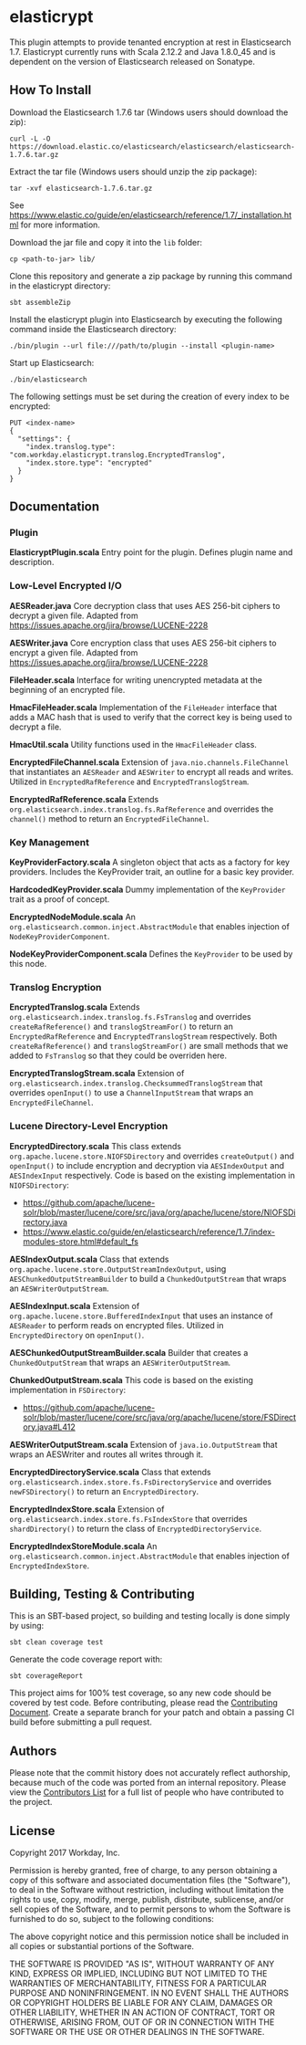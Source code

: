 # elasticrypt

This plugin attempts to provide tenanted encryption at rest in Elasticsearch 1.7. Elasticrypt currently runs with Scala 2.12.2 and Java 1.8.0_45 and is dependent on the version of Elasticsearch released on Sonatype.


## How To Install

Download the Elasticsearch 1.7.6 tar (Windows users should download the zip):
```
curl -L -O https://download.elastic.co/elasticsearch/elasticsearch/elasticsearch-1.7.6.tar.gz
```
Extract the tar file (Windows users should unzip the zip package):
```
tar -xvf elasticsearch-1.7.6.tar.gz
```
See https://www.elastic.co/guide/en/elasticsearch/reference/1.7/_installation.html for more information.

Download the jar file and copy it into the `lib` folder:
```
cp <path-to-jar> lib/
```

Clone this repository and generate a zip package by running this command in the elasticrypt directory:
```
sbt assembleZip
```

Install the elasticrypt plugin into Elasticsearch by executing the following command inside the Elasticsearch directory:
```
./bin/plugin --url file:///path/to/plugin --install <plugin-name>
```

Start up Elasticsearch:
```
./bin/elasticsearch
```

The following settings must be set during the creation of every index to be encrypted:
```
PUT <index-name>
{
  "settings": {
    "index.translog.type": "com.workday.elasticrypt.translog.EncryptedTranslog",
    "index.store.type": "encrypted"
  }
}
```


## Documentation

### Plugin

**ElasticryptPlugin.scala**
Entry point for the plugin. Defines plugin name and description.


### Low-Level Encrypted I/O

**AESReader.java**
Core decryption class that uses AES 256-bit ciphers to decrypt a given file. Adapted from https://issues.apache.org/jira/browse/LUCENE-2228

**AESWriter.java**
Core encryption class that uses AES 256-bit ciphers to encrypt a given file. Adapted from https://issues.apache.org/jira/browse/LUCENE-2228

**FileHeader.scala**
Interface for writing unencrypted metadata at the beginning of an encrypted file.

**HmacFileHeader.scala**
Implementation of the `FileHeader` interface that adds a MAC hash that is used to verify that the correct key is being used to decrypt a file.

**HmacUtil.scala**
Utility functions used in the `HmacFileHeader` class.

**EncryptedFileChannel.scala**
Extension of `java.nio.channels.FileChannel` that instantiates an `AESReader` and `AESWriter` to encrypt all reads and writes. Utilized in `EncryptedRafReference` and `EncryptedTranslogStream`.

**EncryptedRafReference.scala**
Extends `org.elasticsearch.index.translog.fs.RafReference` and overrides the `channel()` method to return an `EncryptedFileChannel`.


### Key Management

**KeyProviderFactory.scala**
A singleton object that acts as a factory for key providers. Includes the KeyProvider trait, an outline for a basic key provider.

**HardcodedKeyProvider.scala**
Dummy implementation of the `KeyProvider` trait as a proof of concept.

**EncryptedNodeModule.scala**
An `org.elasticsearch.common.inject.AbstractModule` that enables injection of `NodeKeyProviderComponent`.

**NodeKeyProviderComponent.scala**
Defines the `KeyProvider` to be used by this node.


### Translog Encryption

**EncryptedTranslog.scala**
Extends `org.elasticsearch.index.translog.fs.FsTranslog` and overrides `createRafReference()` and `translogStreamFor()` to return an `EncryptedRafReference` and `EncryptedTranslogStream` respectively. Both `createRafReference()` and `translogStreamFor()` are small methods that we added to `FsTranslog` so that they could be overriden here.

**EncryptedTranslogStream.scala**
Extension of `org.elasticsearch.index.translog.ChecksummedTranslogStream` that overrides `openInput()` to use a `ChannelInputStream` that wraps an  `EncryptedFileChannel`.


### Lucene Directory-Level Encryption

**EncryptedDirectory.scala**
This class extends `org.apache.lucene.store.NIOFSDirectory` and overrides `createOutput()` and `openInput()` to include encryption and decryption via `AESIndexOutput` and `AESIndexInput` respectively. Code is based on the existing implementation in `NIOFSDirectory`:
 - https://github.com/apache/lucene-solr/blob/master/lucene/core/src/java/org/apache/lucene/store/NIOFSDirectory.java
 - https://www.elastic.co/guide/en/elasticsearch/reference/1.7/index-modules-store.html#default_fs

 **AESIndexOutput.scala**
Class that extends `org.apache.lucene.store.OutputStreamIndexOutput`, using `AESChunkedOutputStreamBuilder` to build a `ChunkedOutputStream` that wraps an `AESWriterOutputStream`.

**AESIndexInput.scala**
Extension of `org.apache.lucene.store.BufferedIndexInput` that uses an instance of `AESReader` to perform reads on encrypted files. Utilized in `EncryptedDirectory` on `openInput()`.

**AESChunkedOutputStreamBuilder.scala**
Builder that creates a `ChunkedOutputStream` that wraps an `AESWriterOutputStream`.

**ChunkedOutputStream.scala**
This code is based on the existing implementation in `FSDirectory`:
 - https://github.com/apache/lucene-solr/blob/master/lucene/core/src/java/org/apache/lucene/store/FSDirectory.java#L412

**AESWriterOutputStream.scala**
Extension of `java.io.OutputStream` that wraps an AESWriter and routes all writes through it.

**EncryptedDirectoryService.scala**
Class that extends `org.elasticsearch.index.store.fs.FsDirectoryService` and overrides `newFSDirectory()` to return an `EncryptedDirectory`.

**EncryptedIndexStore.scala**
Extension of `org.elasticsearch.index.store.fs.FsIndexStore` that overrides `shardDirectory()` to return the class of `EncryptedDirectoryService`.

**EncryptedIndexStoreModule.scala**
An `org.elasticsearch.common.inject.AbstractModule` that enables injection of `EncryptedIndexStore`.


## Building, Testing & Contributing

This is an SBT-based project, so building and testing locally is done simply by using:
```
sbt clean coverage test
```
Generate the code coverage report with:
```
sbt coverageReport
```
This project aims for 100% test coverage, so any new code should be covered by test code.
Before contributing, please read the [Contributing Document](https://github.com/Workday/elasticrypt/blob/feature/readme/CONTRIBUTING). Create a separate branch for your patch and obtain a passing CI build before submitting a pull request.


## Authors

Please note that the commit history does not accurately reflect authorship, because much of the code was ported from an internal repository. Please view the [Contributors List](https://github.com/Workday/elasticrypt/blob/master/CONTRIBUTORS) for a full list of people who have contributed to the project.

## License

Copyright 2017 Workday, Inc.

Permission is hereby granted, free of charge, to any person obtaining a copy of this software and associated documentation files (the "Software"), to deal in the Software without restriction, including without limitation the rights to use, copy, modify, merge, publish, distribute, sublicense, and/or sell copies of the Software, and to permit persons to whom the Software is furnished to do so, subject to the following conditions:

The above copyright notice and this permission notice shall be included in all copies or substantial portions of the Software.

THE SOFTWARE IS PROVIDED "AS IS", WITHOUT WARRANTY OF ANY KIND, EXPRESS OR IMPLIED, INCLUDING BUT NOT LIMITED TO THE WARRANTIES OF MERCHANTABILITY, FITNESS FOR A PARTICULAR PURPOSE AND NONINFRINGEMENT. IN NO EVENT SHALL THE AUTHORS OR COPYRIGHT HOLDERS BE LIABLE FOR ANY CLAIM, DAMAGES OR OTHER LIABILITY, WHETHER IN AN ACTION OF CONTRACT, TORT OR OTHERWISE, ARISING FROM, OUT OF OR IN CONNECTION WITH THE SOFTWARE OR THE USE OR OTHER DEALINGS IN THE SOFTWARE.
